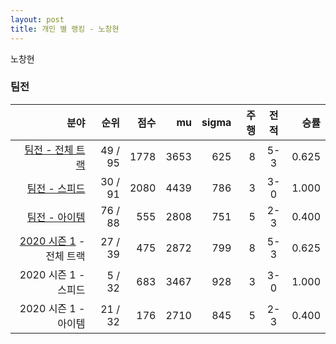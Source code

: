 ```yaml
---
layout: post
title: 개인 별 랭킹 - 노창현
---
```


노창현


### 팀전

| 분야 | 순위 | 점수 | mu | sigma | 주행 | 전적 | 승률 |
|---:|---:|---:|---:|---:|---:|:---:|---:|
| [팀전 - 전체 트랙](../team-full) | 49 / 95 | 1778 | 3653 | 625 | 8 | 5-3 | 0.625 |
| [팀전 - 스피드](../team-speed) | 30 / 91 | 2080 | 4439 | 786 | 3 | 3-0 | 1.000 |
| [팀전 - 아이템](../team-item) | 76 / 88 | 555 | 2808 | 751 | 5 | 2-3 | 0.400 |
| [2020 시즌 1](../teams-t2020_1) - 전체 트랙 | 27 / 39 | 475 | 2872 | 799 | 8 | 5-3 | 0.625 |
| 2020 시즌 1 - 스피드 | 5 / 32 | 683 | 3467 | 928 | 3 | 3-0 | 1.000 |
| 2020 시즌 1 - 아이템 | 21 / 32 | 176 | 2710 | 845 | 5 | 2-3 | 0.400 |
